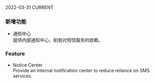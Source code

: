 2022-03-31
CURRENT
### 新增功能

- 通知中心   
提供内部通知中心，削弱对短信服务的依赖。

### Feature

- Notice Center   
Provide an internal notification center to reduce reliance on SMS services.
